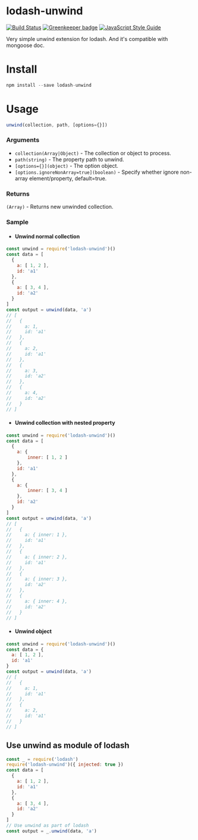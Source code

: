 # lodash-unwind

[![Build Status](https://travis-ci.com/edwincen/unwind.svg?branch=master)](https://travis-ci.com/edwincen/unwind) [![Greenkeeper badge](https://badges.greenkeeper.io/edwincen/unwind.svg)](https://greenkeeper.io/)
[![JavaScript Style Guide](https://img.shields.io/badge/code_style-standard-brightgreen.svg)](https://standardjs.com)

Very simple unwind extension for lodash. And it's compatible with mongoose doc.

# Install

```javascript
npm install --save lodash-unwind
```
# Usage

```javascript
unwind(collection, path, [options={}])
```
### Arguments
- ```collection(Array|Object)``` - The collection or object to process.
- ```path(string)``` - The property path to unwind.
- ```[options={}](object)``` - The option object.
- ```[options.ignoreNonArray=true](boolean)``` - Specify whether ignore non-array element/property, default=true.

### Returns
```(Array)``` - Returns new unwinded collection.

### Sample

- #### Unwind normal collection

```javascript
const unwind = require('lodash-unwind')()
const data = [
  {
    a: [ 1, 2 ],
    id: 'a1'
  },
  {
    a: [ 3, 4 ],
    id: 'a2'
  }
]
const output = unwind(data, 'a')
// [
//   {
//     a: 1,
//     id: 'a1'
//   },
//   {
//     a: 2,
//     id: 'a1'
//   },
//   {
//     a: 3,
//     id: 'a2'
//   },
//   {
//     a: 4,
//     id: 'a2'
//   }
// ]
```
- #### Unwind collection with nested property

```javascript
const unwind = require('lodash-unwind')()
const data = [
  {
    a: {
        inner: [ 1, 2 ]
    },
    id: 'a1'
  },
  {
    a: {
        inner: [ 3, 4 ]
    },
    id: 'a2'
  }
]
const output = unwind(data, 'a')
// [
//   {
//     a: { inner: 1 },
//     id: 'a1'
//   },
//   {
//     a: { inner: 2 },
//     id: 'a1'
//   },
//   {
//     a: { inner: 3 },
//     id: 'a2'
//   },
//   {
//     a: { inner: 4 },
//     id: 'a2'
//   }
// ]
```

- #### Unwind object
```javascript
const unwind = require('lodash-unwind')()
const data = {
  a: [ 1, 2 ],
  id: 'a1'
}
const output = unwind(data, 'a')
// [
//   {
//     a: 1,
//     id: 'a1'
//   },
//   {
//     a: 2,
//     id: 'a1'
//   }
// ]
```

## Use unwind as module of lodash
```javascript
const _ = require('lodash')
require('lodash-unwind')({ injected: true })
const data = [
  {
    a: [ 1, 2 ],
    id: 'a1'
  },
  {
    a: [ 3, 4 ],
    id: 'a2'
  }
]
// Use unwind as part of lodash
const output = _.unwind(data, 'a')
```
